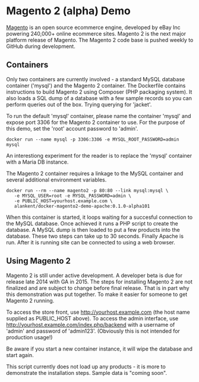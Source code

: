 # Magento 2 (alpha) Demo

[Magento](http://magento.com/) is an open source ecommerce engine,
developed by eBay Inc powering 240,000+ online ecommerce sites.
Magento 2 is the next major platform release of Magento.
The Magento 2 code base is pushed weekly to GitHub during development.

## Containers

Only two containers are currently involved - a standard MySQL database
container ('mysql') and the Magento 2 container. The Dockerfile contains
instructions to build Magento 2 using Composer (PHP packaging system). It
also loads a SQL dump of a database with a few sample records so you
can perform queries out of the box. Trying querying for 'jacket'.

To run the default 'mysql' container, please name the container 'mysql'
and expose port 3306 for the Magento 2 container to use. For the purpose
of this demo, set the 'root' account password to 'admin'.

    docker run --name mysql -p 3306:3306 -e MYSQL_ROOT_PASSWORD=admin mysql

An interestiong experiment for the reader is to replace the 'mysql'
container with a Maria DB instance.

The Magento 2 container requires a linkage to the MySQL container and
several additional environment variables.

    docker run --rm --name magento2 -p 80:80 --link mysql:mysql \
       -e MYSQL_USER=root -e MYSQL_PASSWORD=admin \
       -e PUBLIC_HOST=yourhost.example.com \
       alankent/docker-magento2-demo-apache:0.1.0-alpha101

When this container is started, it loops waiting for a succesful
connection to the MySQL database. Once achieved it runs a PHP script
to create the database. A MySQL dump is then loaded to put a few
products into the database. These two steps can take up to 30 seconds.
Finally Apache is run. After it is running site can be connected to
using a web browser.

## Using Magento 2

Magento 2 is still under active development. A developer beta is due
for release late 2014 with GA in 2015. The steps for installing
Magento 2 are not finalized and are subject to change before final
release. That is in part why this demonstration was put together.
To make it easier for someone to get Magento 2 running.

To access the store front, use http://yourhost.example.com (the host
name supplied as PUBLIC_HOST above). To access the admin interface,
use http://yourhost.example.com/index.php/backend with a username
of 'admin' and password of 'admin123'. (Obviously this is not
intended for production usage!)

Be aware if you start a new container instance, it will wipe the
database and start again.

This script currently does not load up any products - it is more to
demonstrate the installation steps. Sample data is "coming soon".
